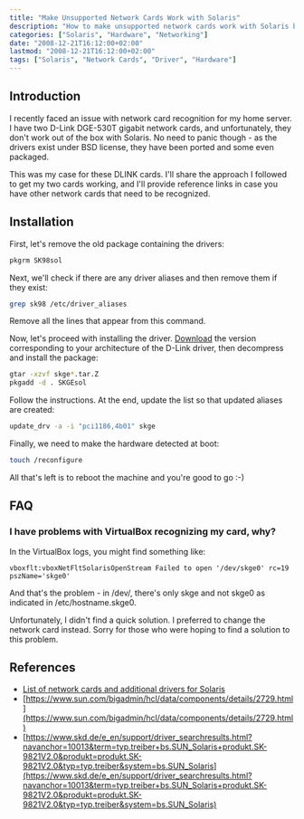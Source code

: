 ```yaml
---
title: "Make Unsupported Network Cards Work with Solaris"
description: "How to make unsupported network cards work with Solaris by installing additional drivers"
categories: ["Solaris", "Hardware", "Networking"]
date: "2008-12-21T16:12:00+02:00"
lastmod: "2008-12-21T16:12:00+02:00"
tags: ["Solaris", "Network Cards", "Driver", "Hardware"]
---
```


## Introduction

I recently faced an issue with network card recognition for my home server. I have two D-Link DGE-530T gigabit network cards, and unfortunately, they don't work out of the box with Solaris. No need to panic though - as the drivers exist under BSD license, they have been ported and some even packaged.

This was my case for these DLINK cards. I'll share the approach I followed to get my two cards working, and I'll provide reference links in case you have other network cards that need to be recognized.

## Installation

First, let's remove the old package containing the drivers:

```bash
pkgrm SK98sol
```

Next, we'll check if there are any driver aliases and then remove them if they exist:

```bash
grep sk98 /etc/driver_aliases
```

Remove all the lines that appear from this command.

Now, let's proceed with installing the driver. [Download](https://www.skd.de/e_en/support/driver_searchresults.html?navanchor=10013&term=typ.treiber+bs.SUN_Solaris+produkt.SK-9821V2.0&produkt=produkt.SK-9821V2.0&typ=typ.treiber&system=bs.SUN_Solaris) the version corresponding to your architecture of the D-Link driver, then decompress and install the package:

```bash
gtar -xzvf skge*.tar.Z
pkgadd -d . SKGEsol
```

Follow the instructions. At the end, update the list so that updated aliases are created:

```bash
update_drv -a -i "pci1186,4b01" skge
```

Finally, we need to make the hardware detected at boot:

```bash
touch /reconfigure
```

All that's left is to reboot the machine and you're good to go :-)

## FAQ

### I have problems with VirtualBox recognizing my card, why?

In the VirtualBox logs, you might find something like:

```
vboxflt:vboxNetFltSolarisOpenStream Failed to open '/dev/skge0' rc=19 pszName='skge0'
```

And that's the problem - in /dev/, there's only skge and not skge0 as indicated in /etc/hostname.skge0.

Unfortunately, I didn't find a quick solution. I preferred to change the network card instead. Sorry for those who were hoping to find a solution to this problem.

## References

- [List of network cards and additional drivers for Solaris](https://homepage2.nifty.com/mrym3/taiyodo/eng/)
- [https://www.sun.com/bigadmin/hcl/data/components/details/2729.html](https://www.sun.com/bigadmin/hcl/data/components/details/2729.html)
- [https://www.skd.de/e_en/support/driver_searchresults.html?navanchor=10013&term=typ.treiber+bs.SUN_Solaris+produkt.SK-9821V2.0&produkt=produkt.SK-9821V2.0&typ=typ.treiber&system=bs.SUN_Solaris](https://www.skd.de/e_en/support/driver_searchresults.html?navanchor=10013&term=typ.treiber+bs.SUN_Solaris+produkt.SK-9821V2.0&produkt=produkt.SK-9821V2.0&typ=typ.treiber&system=bs.SUN_Solaris)
